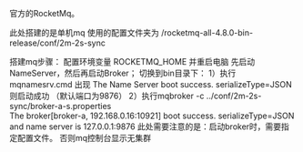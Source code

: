官方的RocketMq。

此处搭建的是单机mq
使用的配置文件夹为 /rocketmq-all-4.8.0-bin-release/conf/2m-2s-sync

搭建mq步骤：
   配置环境变量 ROCKETMQ_HOME 并重启电脑
 		先启动NameServer，然后再启动Broker；
   切换到bin目录下：
	 		1）执行mqnamesrv.cmd 
       出现 The Name Server boot success. serializeType=JSON 则启动成功 （默认端口为9876）
	 		2）执行mqbroker -c ../conf/2m-2s-sync/broker-a-s.properties   
      The broker[broker-a, 192.168.0.16:10921] boot success. serializeType=JSON and name server is 127.0.0.1:9876
   此处需要注意的是：启动broker时，需要指定配置文件。 否则mq控制台显示无集群
      
     
